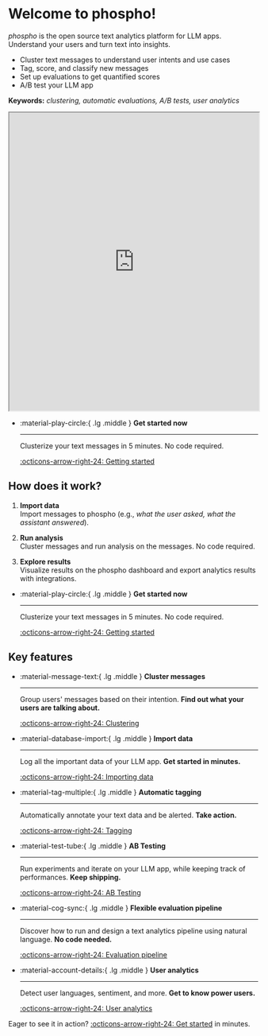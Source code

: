 # Welcome to phospho!

*phospho* is the open source text analytics platform for LLM apps. Understand your users and turn text into insights.

- Cluster text messages to understand user intents and use cases
- Tag, score, and classify new messages
- Set up evaluations to get quantified scores
- A/B test your LLM app

**Keywords:** _clustering, automatic evaluations, A/B tests, user analytics_

<iframe
  width="100%"
  height="600"
  src="https://www.youtube.com/embed/4QeNPa4xOc8?si=S7Z37Wtw94JCbw0K"
  allowfullscreen
></iframe>

<div class="grid cards" markdown>

-   :material-play-circle:{ .lg .middle } __Get started now__

    ---

    Clusterize your text messages in 5 minutes. No code required.

    [:octicons-arrow-right-24: Getting started](/docs/getting-started)

</div>

## How does it work?

1. **Import data**  
   Import messages to phospho (e.g., _what the user asked, what the assistant answered_).

2. **Run analysis**  
   Cluster messages and run analysis on the messages. No code required.

3. **Explore results**  
   Visualize results on the phospho dashboard and export analytics results with integrations.

<div class="grid cards" markdown>

-   :material-play-circle:{ .lg .middle } __Get started now__

    ---

    Clusterize your text messages in 5 minutes. No code required.

    [:octicons-arrow-right-24: Getting started](/docs/getting-started)

</div>

## Key features

<div class="grid cards" markdown>

-   :material-message-text:{ .lg .middle } __Cluster messages__

    ---

    Group users' messages based on their intention. **Find out what your users are talking about.**

    [:octicons-arrow-right-24: Clustering](/docs/analytics/clustering)

-   :material-database-import:{ .lg .middle } __Import data__

    ---

    Log all the important data of your LLM app. **Get started in minutes.**

    [:octicons-arrow-right-24: Importing data](/docs/getting-started)

-   :material-tag-multiple:{ .lg .middle } __Automatic tagging__

    ---

    Automatically annotate your text data and be alerted. **Take action.**

    [:octicons-arrow-right-24: Tagging](/docs/analytics/tagging)

-   :material-test-tube:{ .lg .middle } __AB Testing__

    ---

    Run experiments and iterate on your LLM app, while keeping track of performances. **Keep shipping.**

    [:octicons-arrow-right-24: AB Testing](/docs/analytics/ab-testing)

-   :material-cog-sync:{ .lg .middle } __Flexible evaluation pipeline__

    ---

    Discover how to run and design a text analytics pipeline using natural language. **No code needed.**

    [:octicons-arrow-right-24: Evaluation pipeline](/docs/analytics/events)

-   :material-account-details:{ .lg .middle } __User analytics__

    ---

    Detect user languages, sentiment, and more. **Get to know power users.**

    [:octicons-arrow-right-24: User analytics](/docs/analytics/language)

</div>

Eager to see it in action? [:octicons-arrow-right-24: Get started](/docs/getting-started) in minutes.
